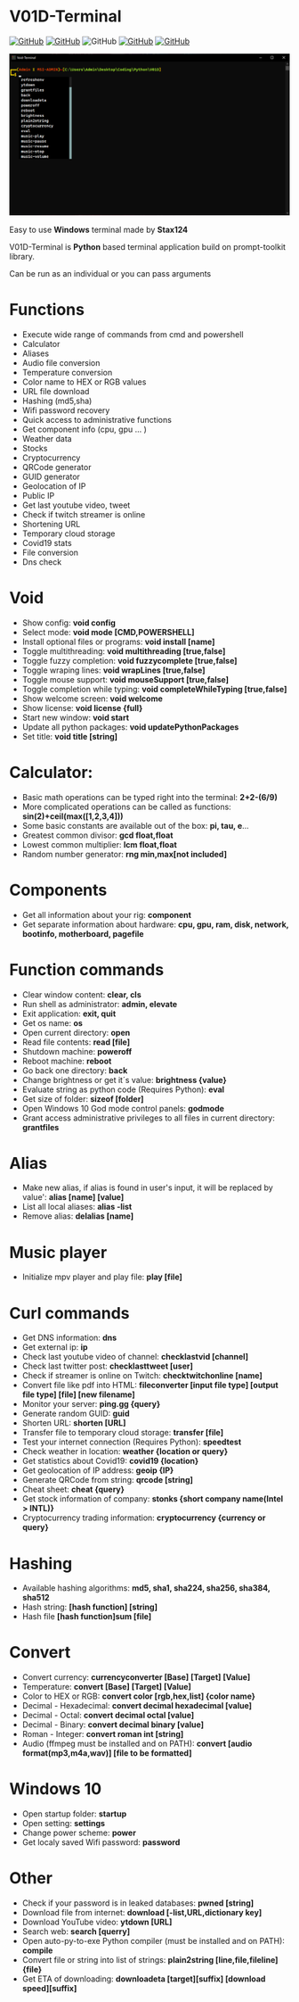 # V01D-Terminal

[![GitHub](https://img.shields.io/github/license/Stax124/V01D-Terminal?style=for-the-badge)](https://github.com/Stax124/V01D-Terminal/blob/master/LICENSE)
[![GitHub](https://img.shields.io/github/last-commit/Stax124/V01D-Terminal?style=for-the-badge)](https://github.com/Stax124/Void-Terminal/commits/master)
![GitHub](https://img.shields.io/github/downloads/Stax124/V01D-Terminal/total?color=%230000ff&logo=GitHub&style=for-the-badge)
[![GitHub](https://img.shields.io/github/v/release/Stax124/V01D-Terminal?label=Stable&style=for-the-badge)](https://github.com/Stax124/V01D-Terminal/releases)
[![GitHub](https://img.shields.io/github/v/release/Stax124/V01D-Terminal?include_prereleases&label=latest&style=for-the-badge)](https://github.com/Stax124/V01D-Terminal/releases)


<p align="center">
  <img src="img/Autocompletion.png">
</p>

Easy to use **Windows** terminal made by **Stax124**

V01D-Terminal is **Python** based terminal application build on prompt-toolkit library.

Can be run as an individual or you can pass arguments

# Functions
  - Execute wide range of commands from cmd and powershell
  - Calculator
  - Aliases
  - Audio file conversion
  - Temperature conversion
  - Color name to HEX or RGB values
  - URL file download
  - Hashing (md5,sha)
  - Wifi password recovery
  - Quick access to administrative functions
  - Get component info (cpu, gpu ... )
  - Weather data
  - Stocks
  - Cryptocurrency
  - QRCode generator
  - GUID generator
  - Geolocation of IP
  - Public IP
  - Get last youtube video, tweet
  - Check if twitch streamer is online
  - Shortening URL
  - Temporary cloud storage
  - Covid19 stats
  - File conversion
  - Dns check

# Void
  - Show config: **void config**
  - Select mode: **void mode [CMD,POWERSHELL]**
  - Install optional files or programs: **void install [name]**
  - Toggle multithreading: **void multithreading [true,false]**
  - Toggle fuzzy completion: **void fuzzycomplete [true,false]**
  - Toggle wraping lines: **void wrapLines [true,false]**
  - Toggle mouse support: **void mouseSupport [true,false]**
  - Toggle completion while typing: **void completeWhileTyping [true,false]**
  - Show welcome screen: **void welcome**
  - Show license: **void license {full}**
  - Start new window: **void start**
  - Update all python packages: **void updatePythonPackages**
  - Set title: **void title [string]**

# Calculator:
  - Basic math operations can be typed right into the terminal: **2+2-(6/9)**
  - More complicated operations can be called as functions: **sin(2)+ceil(max([1,2,3,4]))**
  - Some basic constants are available out of the box: **pi, tau, e**...
  - Greatest common divisor: **gcd float,float**
  - Lowest common multiplier: **lcm float,float**
  - Random number generator: **rng min,max[not included]**

# Components
  - Get all information about your rig: **component**
  - Get separate information about hardware: **cpu, gpu, ram, disk, network, bootinfo, motherboard, pagefile**

# Function commands
  - Clear window content: **clear, cls**
  - Run shell as administrator: **admin, elevate**
  - Exit application: **exit, quit**
  - Get os name: **os**
  - Open current directory: **open**
  - Read file contents: **read [file]**
  - Shutdown machine: **poweroff**
  - Reboot machine: **reboot**
  - Go back one directory: **back**
  - Change brightness or get it´s value: **brightness {value}**
  - Evaluate string as python code (Requires Python): **eval**
  - Get size of folder: **sizeof [folder]**
  - Open Windows 10 God mode control panels: **godmode**
  - Grant access administrative privileges to all files in current directory: **grantfiles**

# Alias
  - Make new alias, if alias is found in user's input, it will be replaced by value': **alias [name] [value]**
  - List all local aliases: **alias -list**
  - Remove alias: **delalias [name]**

# Music player
  - Initialize mpv player and play file: **play [file]**

# Curl commands
  - Get DNS information: **dns**
  - Get external ip: **ip**
  - Check last youtube video of channel: **checklastvid [channel]**
  - Check last twitter post: **checklasttweet [user]**
  - Check if streamer is online on Twitch: **checktwitchonline [name]**
  - Convert file like pdf into HTML: **fileconverter [input file type] [output file type] [file] [new filename]**
  - Monitor your server: **ping.gg {query}**
  - Generate random GUID: **guid**
  - Shorten URL: **shorten [URL]**
  - Transfer file to temporary cloud storage: **transfer [file]**
  - Test your internet connection (Requires Python): **speedtest**
  - Check weather in location: **weather {location or query}**
  - Get statistics about Covid19: **covid19 {location}**
  - Get geolocation of IP address: **geoip {IP}**
  - Generate QRCode from string: **qrcode [string]**
  - Cheat sheet: **cheat {query}**
  - Get stock information of company: **stonks {short company name(Intel > INTL)}**
  - Cryptocurrency trading information: **cryptocurrency {currency or query}**

# Hashing
  - Available hashing algorithms: **md5, sha1, sha224, sha256, sha384, sha512**
  - Hash string: **[hash function] [string]**
  - Hash file **[hash function]sum [file]**

# Convert
  - Convert currency: **currencyconverter [Base] [Target] [Value]**
  - Temperature: **convert [Base] [Target] [Value]**
  - Color to HEX or RGB: **convert color [rgb,hex,list] {color name}**
  - Decimal - Hexadecimal: **convert decimal hexadecimal [value]**
  - Decimal - Octal: **convert decimal octal [value]**
  - Decimal - Binary: **convert decimal binary [value]**
  - Roman - Integer: **convert roman int [string]**
  - Audio (ffmpeg must be installed and on PATH): **convert [audio format(mp3,m4a,wav)] [file to be formatted]**

# Windows 10
  - Open startup folder: **startup**
  - Open setting: **settings**
  - Change power scheme: **power**
  - Get localy saved Wifi password: **password**

# Other
  - Check if your password is in leaked databases: **pwned [string]**
  - Download file from internet: **download [-list,URL,dictionary key]**
  - Download YouTube video: **ytdown [URL]**
  - Search web: **search [querry]**
  - Open auto-py-to-exe Python compiler (must be installed and on PATH): **compile**
  - Convert file or string into list of strings: **plain2string [line,file,fileline] {file}**
  - Get ETA of downloading: **downloadeta [target][suffix] [download speed][suffix]**
